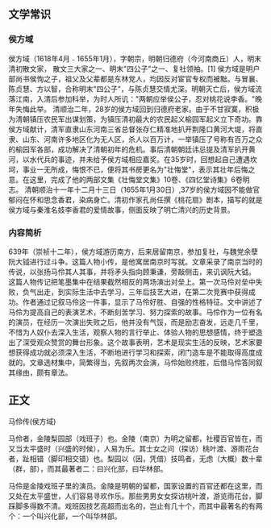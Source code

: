 ## 文学常识

### 侯方域
侯方域（1618年4月﹣1655年1月），字朝宗，明朝归德府（今河南商丘）人，明末清初散文家， 散文三大家之一、明末"四公子"之一、复社领袖。[1] 侯方域是明户部尚书侯恂之子，祖父及父辈都是东林党人，均因反对宦官专权而被黜。与冒襄、陈贞慧、方以智，合称明末"四公子"，与陈贞慧交情尤深。明朝灭亡后，侯方域流落江南，入清后参加科举，为时人所讥："两朝应举侯公子，忍对桃花说李香。"晚年失悔此举。 清顺治二年，28岁的侯方域回到归德府老家。由于不甘寂寞，积极为清朝镇压农民军出谋划策，为镇压清初最大的农民起义榆园军起义立下奇功。靠侯方域献计，清军直隶山东河南三省总督张存仁精准地扒开荆隆口黄河大堤，将直隶、山东、河南许多地区化为无人区，杀人以百万计，一举镇压了号称有百万之众的榆园军各部，成功解决了清朝初年的危机。事后清朝朝廷讳忌提及清军扒开黄河，以水代兵的事迹，并未给予侯方域相应嘉奖。在35岁时，回想起自己遭遇坎坷，事业一无所成，悔恨不已，便将其书房更名为"壮悔堂"，表示其壮年后悔之意。在这里，完成了他的两部文集《壮悔堂文集》10卷、《四忆堂诗集》6卷明志。 清朝顺治十一年十二月十三日（1655年1月30日）,37岁的侯方域因不能做官郁闷在怀和思念香君，染病身亡。清初作家孔尚任撰《桃花扇》剧本，描写的就是侯方域与秦淮名妓李香君的爱情故事，侧面反映了明亡清兴的历史背景。


### 内容简析

639年（崇祯十二年），侯方域游历南方，后来居留南京，参加复社，与魏党余孽阮大钺进行过斗争。这篇人物小传，是他寓居南京时写就。文章采录了南京当时的传说，以张扬马伶其人其事，并将矛头指向顾秉谦，旁敲侧击，来讥讽阮大钺。 这篇人物传记把笔墨集中在结果截然相反的两场演出对垒上。第一次马伶对垒中失败，负气出走，到实际生活中去学习，三年后技艺大进，在第二次竞赛中获得成功。作者通过记叙马伶这一件事，显示了马伶好胜、自强的性格特征。文中讲述了马伶为提高自己的表演艺术，不断刻苦学习、努力探索的故事。马伶作为一位有名的演员，在经历一次演出失败之后，他并没有气馁，而是励志奋发，远走几千里，不惜为人奴仆去深入生活，观察人物的言行举止、体验人物的思想感情，终于塑造出了深受观众赞赏的舞台形象。这个故事表明，艺术是现实生活的反映，艺术家要想获得成功就必须深入生活，不断地进行学习和探索，闭门造车是不能取得高度成就的。文章选材集中，简繁得当，先叙两次会演，马伶始败终胜，后借马伶答同叙其缘由，颇有章法。





## 正文

马伶传(侯方域)

马伶者，金陵梨园部（戏班子）也。金陵（南京）为明之留都，社稷百官皆在，而又当太平盛时（兴盛的时候），人易为乐。其士女之问（探访）桃叶渡、游雨花台者，趾相错（脚印相交错）也。梨园以（因，凭借）技鸣者，无虑（大概）数十辈（群，部），而其最著者二：曰兴化部，曰华林部。 

马伶是金陵戏班子里的演员。金陵是明朝的留都，国家设置的百官还都在这里，而又处在太平盛世，人们容易寻欢作乐。那些男男女女探访桃叶渡，游览雨花台，脚踩脚多得数不清。戏班因技艺高超而出名的，岂止有几十个，而其中最著名的有两个：一个叫兴化部，一个叫华林部。
